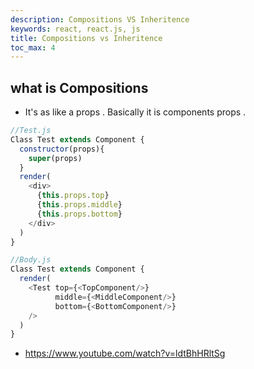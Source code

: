 ```yaml
---
description: Compositions VS Inheritence
keywords: react, react.js, js
title: Compositions vs Inheritence
toc_max: 4
---
```


## what is Compositions

* It's as like a props . Basically it is components props .

```js
//Test.js
Class Test extends Component {
  constructor(props){
    super(props)
  }
  render(
    <div>
      {this.props.top}
      {this.props.middle}
      {this.props.bottom}
    </div>
  )
}
```

```js
//Body.js
Class Test extends Component {
  render(
    <Test top={<TopComponent/>}
          middle={<MiddleComponent/>}
          bottom={<BottomComponent/>}
    />
  )
}
```

* https://www.youtube.com/watch?v=ldtBhHRltSg
